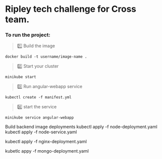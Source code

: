 
# Ripley tech challenge for Cross team.

### To run the project:


> :one: Build the image

```shell
docker build -t username/image-name .
```
> :two: Start your cluster

```shell
minikube start
```

>:three: Run angular-webapp service

```shell
kubectl create -f manifest.yml
```

>:four: start the service

```shell
minikube service angular-webapp
```


Build backend image
deployments
kubectl apply -f node-deployment.yaml
kubectl apply -f node-service.yaml

kubectl apply -f nginx-deployment.yaml

kubetlc appy -f mongo-deployment.yaml